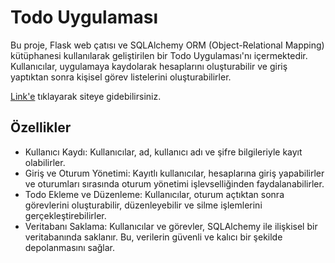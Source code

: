 # Todo Uygulaması

Bu proje, Flask web çatısı ve SQLAlchemy ORM (Object-Relational Mapping) kütüphanesi kullanılarak geliştirilen bir Todo Uygulaması'nı içermektedir. Kullanıcılar, uygulamaya kaydolarak hesaplarını oluşturabilir ve giriş yaptıktan sonra kişisel görev listelerini oluşturabilirler.

[Link'e](http://apps.pythonanywhere.com/) tıklayarak siteye gidebilirsiniz.

## Özellikler

- Kullanıcı Kaydı: Kullanıcılar, ad, kullanıcı adı ve şifre bilgileriyle kayıt olabilirler.
- Giriş ve Oturum Yönetimi: Kayıtlı kullanıcılar, hesaplarına giriş yapabilirler ve oturumları sırasında oturum yönetimi işlevselliğinden faydalanabilirler.
- Todo Ekleme ve Düzenleme: Kullanıcılar, oturum açtıktan sonra görevlerini oluşturabilir, düzenleyebilir ve silme işlemlerini gerçekleştirebilirler.
- Veritabanı Saklama: Kullanıcılar ve görevler, SQLAlchemy ile ilişkisel bir veritabanında saklanır. Bu, verilerin güvenli ve kalıcı bir şekilde depolanmasını sağlar.
